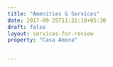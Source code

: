 ```yaml
---
title: "Amenities & Services"
date: 2017-09-25T11:31:18+05:30
draft: false
layout: services-for-review
property: "Casa Amora"


---
```


